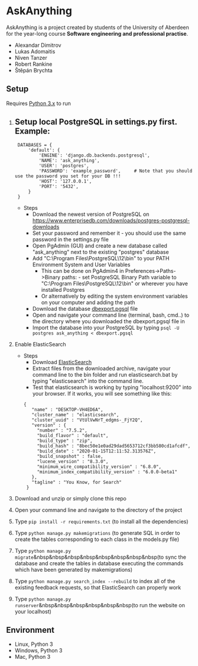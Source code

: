 # AskAnything
AskAnything is a project created by students of the University of Aberdeen for the year-long course **Software engineering and professional practise**.

* Alexandar Dimitrov
* Lukas Adomaitis 
* Niven Tanzer
* Robert Rankine
* Štěpán Brychta

## Setup
Requires [Python 3.x](https://www.python.org/downloads/) to run

1. Setup local PostgreSQL in settings.py first. Example:
   - 
   ```
    DATABASES = {
        'default': {
            'ENGINE': 'django.db.backends.postgresql',
            'NAME': 'ask_anything',
            'USER': 'postgres',
            'PASSWORD': 'example_password',     # Note that you should use the password you set for your DB !!!
            'HOST': '127.0.0.1',
            'PORT': '5432',
        }
    }
    ```
   - Steps
     - Download the newest version of PostgreSQL on https://www.enterprisedb.com/downloads/postgres-postgresql-downloads
     - Set your password and remember it - you should use the same password in the settings.py file
     - Open PgAdmin (GUI) and create a new database called "ask_anything" next to the existing "postgres" database
     - Add "C:\Program Files\PostgreSQL\12\bin" to your PATH Environment System and User Variables
       - This can be done on PgAdmin4 in Preferences->Paths->Binary paths: - set PostgreSQL Binary Path variable to "C:\Program Files\PostgreSQL\12\bin" or wherever you have installed Postgres
       - Or alternatively by editing the system environment variables on your computer and adding the path
     - Download the database [dbexport.pgsql](./dbexport.pgsql) file 
     - Open and navigate your command line (terminal, bash, cmd..) to the directory where you downloaded the dbexport.pgsql file in
     - Import the database into your PostgreSQL by typing ```psql -U postgres ask_anything < dbexport.pgsql```
     
2. Enable ElasticSearch
   - Steps
       - Download [ElasticSearch](https://www.elastic.co/downloads/elasticsearch?fbclid=IwAR2XbaY92npI5bsGvUCl4zK5UMS17sTKwAJrHt-69dYzC9jO26Ldyj5Lv-M)
       - Extract files from the downloaded archive, navigate your command line to the bin folder and run elasticsearch.bat by typing "elasticsearch" into the command line. 
       - Test that elasticsearch is working by typing "localhost:9200" into your browser. If it works, you will see something like this:
       ```
       {
          "name" : "DESKTOP-VH4ED6A",
          "cluster_name" : "elasticsearch",
          "cluster_uuid" : "VtUlVwNrT_edgms-_FjY2Q",
          "version" : {
            "number" : "7.5.2",
            "build_flavor" : "default",
            "build_type" : "zip",
            "build_hash" : "8bec50e1e0ad29dad5653712cf3bb580cd1afcdf",
            "build_date" : "2020-01-15T12:11:52.313576Z",
            "build_snapshot" : false,
            "lucene_version" : "8.3.0",
            "minimum_wire_compatibility_version" : "6.8.0",
            "minimum_index_compatibility_version" : "6.0.0-beta1"
          },
          "tagline" : "You Know, for Search"
        }
        ```
2. Download and unzip or simply clone this repo
3. Open your command line and navigate to the directory of the project
4. Type ```pip install -r requirements.txt``` (to install all the dependencies)
5. Type ```python manage.py makemigrations``` (to generate SQL in order to create the tables corresponding to each class in the models.py file)
6. Type ```python manage.py migrate```&nbsp&nbsp&nbsp&nbsp&nbsp&nbsp&nbsp&nbsp(to sync the database and create the tables in database executing the commands which have been generated by makemigrations)
7. Type ```python manage.py search_index --rebuild``` to index all of the existing feedback requests, so that ElasticSearch can properly work
8. Type ```python manage.py runserver```&nbsp&nbsp&nbsp&nbsp&nbsp&nbsp(to run the website on your localhost)
     
## Environment

* Linux, Python 3
* Windows, Python 3
* Mac, Python 3
